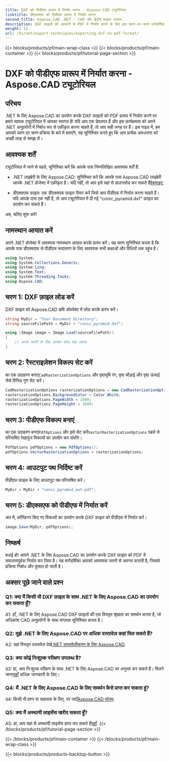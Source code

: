 ```yaml
---
title: DXF को पीडीएफ प्रारूप में निर्यात करना - Aspose.CAD ट्यूटोरियल
linktitle: डीएक्सएफ को पीडीएफ प्रारूप में निर्यात करना
second_title: Aspose.CAD .NET - CAD और BIM फ़ाइल स्वरूप
description: DXF फ़ाइलों को आसानी से PDF में निर्यात करने के लिए इस चरण-दर-चरण मार्गदर्शिका में .NET के लिए Aspose.CAD के सहज एकीकरण का अन्वेषण करें।
weight: 12
url: /hi/net/export-techniques/exporting-dxf-to-pdf-format/
---
```


{{< blocks/products/pf/main-wrap-class >}}
{{< blocks/products/pf/main-container >}}
{{< blocks/products/pf/tutorial-page-section >}}

# DXF को पीडीएफ प्रारूप में निर्यात करना - Aspose.CAD ट्यूटोरियल

## परिचय

.NET के लिए Aspose.CAD का उपयोग करके DXF फ़ाइलों को PDF प्रारूप में निर्यात करने पर हमारे व्यापक ट्यूटोरियल में आपका स्वागत है! यदि आप एक डेवलपर हैं और इस कार्यक्षमता को अपने .NET अनुप्रयोगों में निर्बाध रूप से एकीकृत करना चाहते हैं, तो आप सही जगह पर हैं। इस गाइड में, हम आपको चरण दर चरण प्रक्रिया के बारे में बताएंगे, यह सुनिश्चित करते हुए कि आप प्रत्येक अवधारणा को अच्छी तरह से समझ लें।

## आवश्यक शर्तें

ट्यूटोरियल में जाने से पहले, सुनिश्चित करें कि आपके पास निम्नलिखित आवश्यक शर्तें हैं:

-  .NET लाइब्रेरी के लिए Aspose.CAD: सुनिश्चित करें कि आपके पास Aspose.CAD लाइब्रेरी आपके .NET प्रोजेक्ट में एकीकृत है। यदि नहीं, तो आप इसे यहां से डाउनलोड कर सकते हैं[वेबसाइट](https://releases.aspose.com/cad/net/).

- डीएक्सएफ फ़ाइल: एक डीएक्सएफ फ़ाइल तैयार करें जिसे आप पीडीएफ में निर्यात करना चाहते हैं। यदि आपके पास एक नहीं है, तो आप ट्यूटोरियल में दी गई "conic_pyramid.dxf" फ़ाइल का उपयोग कर सकते हैं।

अब, चलिए शुरू करें!

## नामस्थान आयात करें

अपने .NET प्रोजेक्ट में आवश्यक नामस्थान आयात करके प्रारंभ करें। यह चरण सुनिश्चित करता है कि आपके पास डीएक्सएफ से पीडीएफ रूपांतरण के लिए आवश्यक सभी कक्षाओं और विधियों तक पहुंच है।

```csharp
using System;
using System.Collections.Generic;
using System.Linq;
using System.Text;
using System.Threading.Tasks;
using Aspose.CAD;
```

## चरण 1: DXF फ़ाइल लोड करें

DXF फ़ाइल को Aspose.CAD छवि ऑब्जेक्ट में लोड करके प्रारंभ करें।

```csharp
string MyDir = "Your Document Directory";
string sourceFilePath = MyDir + "conic_pyramid.dxf";

using (Image image = Image.Load(sourceFilePath))
{
    // अगले चरणों के लिए आपका कोड यहां जाएगा
}
```

## चरण 2: रैस्टराइज़ेशन विकल्प सेट करें

 का एक उदाहरण बनाएं`CadRasterizationOptions` और पृष्ठभूमि रंग, पृष्ठ चौड़ाई और पृष्ठ ऊंचाई जैसे विभिन्न गुण सेट करें।

```csharp
CadRasterizationOptions rasterizationOptions = new CadRasterizationOptions();
rasterizationOptions.BackgroundColor = Color.White;
rasterizationOptions.PageWidth = 1600;
rasterizationOptions.PageHeight = 1600;
```

## चरण 3: पीडीएफ विकल्प बनाएं

 का एक उदाहरण बनाएं`PdfOptions` और इसे सेट करें`VectorRasterizationOptions` पहले से परिभाषित रेखापुंज विकल्पों का उपयोग कर संपत्ति।

```csharp
PdfOptions pdfOptions = new PdfOptions();
pdfOptions.VectorRasterizationOptions = rasterizationOptions;
```

## चरण 4: आउटपुट पथ निर्दिष्ट करें

पीडीएफ फ़ाइल के लिए आउटपुट पथ परिभाषित करें।

```csharp
MyDir = MyDir + "conic_pyramid_out.pdf";
```

## चरण 5: डीएक्सएफ को पीडीएफ में निर्यात करें

अंत में, कॉन्फ़िगर किए गए विकल्पों का उपयोग करके DXF फ़ाइल को पीडीएफ में निर्यात करें।

```csharp
image.Save(MyDir, pdfOptions);
```

## निष्कर्ष

बधाई हो! आपने .NET के लिए Aspose.CAD का उपयोग करके DXF फ़ाइल को PDF में सफलतापूर्वक निर्यात कर लिया है। यह मार्गदर्शिका आपको आवश्यक चरणों से अवगत कराती है, जिससे प्रक्रिया निर्बाध और कुशल हो जाती है।

## अक्सर पूछे जाने वाले प्रश्न

### Q1: क्या मैं किसी भी DXF फ़ाइल के साथ .NET के लिए Aspose.CAD का उपयोग कर सकता हूँ?

A1: हाँ, .NET के लिए Aspose.CAD DXF फ़ाइलों की एक विस्तृत श्रृंखला का समर्थन करता है, जो अधिकांश CAD अनुप्रयोगों के साथ संगतता सुनिश्चित करता है।

### Q2: मुझे .NET के लिए Aspose.CAD पर अधिक दस्तावेज़ कहां मिल सकते हैं?

 A2: यहां विस्तृत दस्तावेज़ देखें[.NET दस्तावेज़ीकरण के लिए Aspose.CAD](https://reference.aspose.com/cad/net/).

### Q3: क्या कोई निःशुल्क परीक्षण उपलब्ध है?

 उ3: हां, आप नि:शुल्क परीक्षण के साथ .NET के लिए Aspose.CAD का अनुभव कर सकते हैं। मिलने जाना[यहाँ](https://releases.aspose.com/) अधिक जानकारी के लिए।

### Q4: मैं .NET के लिए Aspose.CAD के लिए समर्थन कैसे प्राप्त कर सकता हूं?

उ4: किसी भी प्रश्न या सहायता के लिए, पर जाएँ[Aspose.CAD फोरम](https://forum.aspose.com/c/cad/19).

### Q5: क्या मैं अस्थायी लाइसेंस खरीद सकता हूँ?

 A5: हां, आप यहां से अस्थायी लाइसेंस प्राप्त कर सकते हैं[यहाँ](https://purchase.aspose.com/temporary-license/).
{{< /blocks/products/pf/tutorial-page-section >}}

{{< /blocks/products/pf/main-container >}}
{{< /blocks/products/pf/main-wrap-class >}}

{{< blocks/products/products-backtop-button >}}

